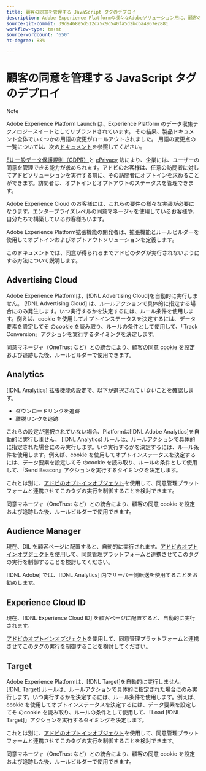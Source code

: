 ```yaml
---
title: 顧客の同意を管理する JavaScript タグのデプロイ
description: Adobe Experience Platformの様々なAdobeソリューション用に、顧客のオプトインおよびオプトアウトシグナルを管理する方法を説明します。
source-git-commit: 39d9468e5d512c75c9d540fa5d2bcba4967e2881
workflow-type: tm+mt
source-wordcount: '650'
ht-degree: 88%

---
```


# 顧客の同意を管理する JavaScript タグのデプロイ

>[!NOTE]
>
>Adobe Experience Platform Launch は、Experience Platform のデータ収集テクノロジースイートとしてリブランドされています。 その結果、製品ドキュメント全体でいくつかの用語の変更がロールアウトされました。 用語の変更点の一覧については、次の[ドキュメント](../../term-updates.md)を参照してください。

[EU 一般データ保護規則（GDPR）](https://gdpr-info.eu/art-7-gdpr/)と [ePrivacy](https://medium.com/mydata/consent-lost-gdpr-and-found-eprivacy-e85cf881ffb) 法により、企業には、ユーザーの同意を管理できる能力が求められます。アドビのお客様は、任意の訪問者に対してアドビソリューションを実行する前に、その訪問者にオプトインを求めることができます。訪問者は、オプトインとオプトアウトのステータスを管理できます。

Adobe Experience Cloud のお客様には、これらの要件の様々な実装が必要になります。エンタープライズレベルの同意マネージャを使用しているお客様や、自分たちで構築しているお客様もいます。

Adobe Experience Platform拡張機能の開発者は、拡張機能とルールビルダーを使用してオプトインおよびオプトアウトソリューションを定義します。

このドキュメントでは、同意が得られるまでアドビのタグが実行されないようにする方法について説明します。

## Advertising Cloud

Adobe Experience Platformは、[!DNL Advertising Cloud]を自動的に実行しません。 [!DNL Advertising Cloud] は、ルールアクションで具体的に指定する場合にのみ発生します。いつ実行するかを決定するには、ルール条件を使用します。例えば、cookie を使用してオプトインステータスを決定するには、データ要素を設定してそ のcookie を読み取り、ルールの条件として使用して、「Track Conversion」アクションを実行するタイミングを決定します。

同意マネージャ（OneTrust など）との統合により、顧客の同意 cookie を設定および追跡した後、ルールビルダーで使用できます。

## Analytics

[!DNL Analytics] 拡張機能の設定で、以下が選択されて&#x200B;*いない*&#x200B;ことを確認します。

* ダウンロードリンクを追跡
* 離脱リンクを追跡

これらの設定が選択されていない場合、Platformは[!DNL Adobe Analytics]を自動的に実行しません。 [!DNL Analytics] ルールは、ルールアクションで具体的に指定された場合にのみ実行します。いつ実行するかを決定するには、ルール条件を使用します。例えば、cookie を使用してオプトインステータスを決定するには、データ要素を設定してそ のcookie を読み取り、ルールの条件として使用して、「Send Beacon」アクションを実行するタイミングを決定します。

これとは別に、[アドビのオプトインオブジェクト](https://experienceleague.adobe.com/docs/id-service/using/implementation/opt-in-service/optin-overview.html?lang=ja)を使用して、同意管理プラットフォームと連携させてこのタグの実行を制御することを検討できます。

同意マネージャ（OneTrust など）との統合により、顧客の同意 cookie を設定および追跡した後、ルールビルダーで使用できます。

## Audience Manager

現在、DIL を顧客ページに配置すると、自動的に実行されます。[アドビのオプトインオブジェクト](https://experienceleague.adobe.com/docs/id-service/using/implementation/opt-in-service/optin-overview.html)を使用して、同意管理プラットフォームと連携させてこのタグの実行を制御することを検討してください。

[!DNL Adobe] では、[!DNL Analytics] 内でサーバー側転送を使用することをお勧めします。

## Experience Cloud ID

現在、[!DNL Experience Cloud ID] を顧客ページに配置すると、自動的に実行されます。

[アドビのオプトインオブジェクト](https://experienceleague.adobe.com/docs/id-service/using/implementation/opt-in-service/optin-overview.html)を使用して、同意管理プラットフォームと連携させてこのタグの実行を制御することを検討してください。

## Target

Adobe Experience Platformは、[!DNL Target]を自動的に実行しません。 [!DNL Target] ルールは、ルールアクションで具体的に指定された場合にのみ実行します。いつ実行するかを決定するには、ルール条件を使用します。例えば、cookie を使用してオプトインステータスを決定するには、データ要素を設定してそ のcookie を読み取り、ルールの条件として使用して、「Load [!DNL Target]」アクションを実行するタイミングを決定します。

これとは別に、[アドビのオプトインオブジェクト](https://experienceleague.adobe.com/docs/id-service/using/implementation/opt-in-service/optin-overview.html)を使用して、同意管理プラットフォームと連携させてこのタグの実行を制御することを検討できます。

同意マネージャ（OneTrust など）との統合により、顧客の同意 cookie を設定および追跡した後、ルールビルダーで使用できます。
